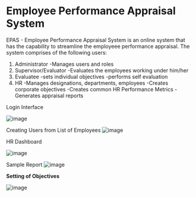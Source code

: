 # Employee Performance Appraisal System
EPAS - Employee Performance Appraisal System is an online system that has the capability to streamline the employeee performance appraisal. The system comprises of the following users:
1. Administrator
   -Manages users and roles
2. Supervisor/Evaluator
   -Evaluates the employees working under him/her
3. Evaluatee
   -sets individual objectives
   -performs self evaluation
5. HR
    -Manages designations, departments, employees
    -Creates corporate objectives
    -Creates common HR Performance Metrics
    -Generates appraisal reports
   
Login Interface

![image](https://github.com/user-attachments/assets/28c68887-c1c6-4ee1-a35c-347f6fda3428)

Creating Users from List of Employees
![image](https://github.com/user-attachments/assets/d708b2e0-ea54-4b6f-95ef-1dc3ba755077)


HR Dashboard

![image](https://github.com/user-attachments/assets/7d93d851-0149-473d-ad82-ac193ab43319)

Sample Report
![image](https://github.com/user-attachments/assets/834beb72-c529-44ac-ba16-c80db661891f)


**Setting of Objectives**

![image](https://github.com/user-attachments/assets/79dcab24-84b7-4b97-80ea-60a73544a78c)



